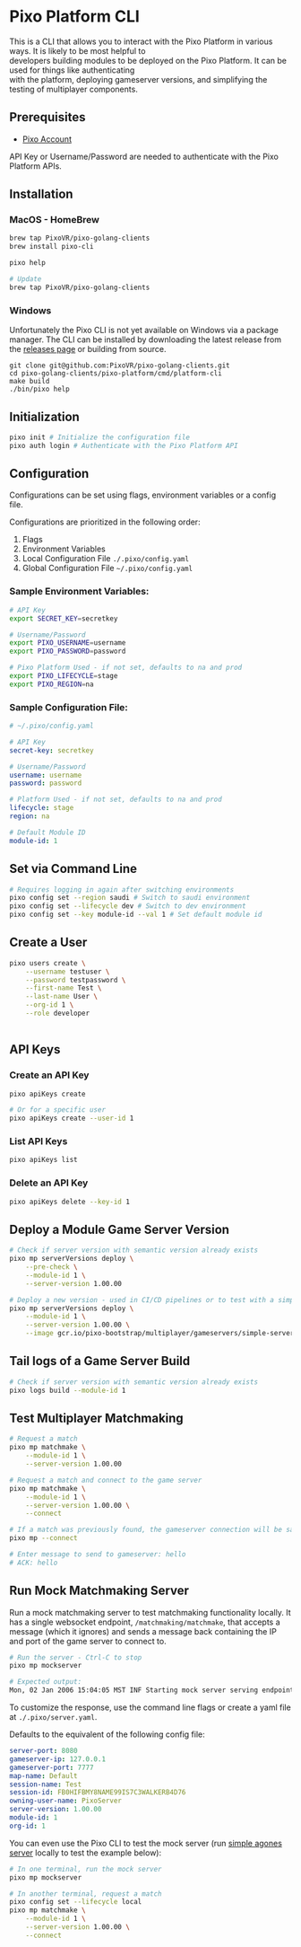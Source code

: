 # Pixo Platform CLI
This is a CLI that allows you to interact with the Pixo Platform in various ways. It is likely to be most helpful to  
developers building modules to be deployed on the Pixo Platform. It can be used for things like authenticating  
with the platform, deploying gameserver versions, and simplifying the testing of multiplayer components.

## Prerequisites
- [Pixo Account](https://apex.pixovr.com)

API Key or Username/Password are needed to authenticate with the Pixo Platform APIs.


## Installation
### MacOS - HomeBrew
```bash
brew tap PixoVR/pixo-golang-clients
brew install pixo-cli

pixo help

# Update
brew tap PixoVR/pixo-golang-clients
```

### Windows
Unfortunately the Pixo CLI is not yet available on Windows via a package manager.
The CLI can be installed by downloading the latest release from the [releases page](https://github.com/PixoVR/pixo-golang-clients/releases)
or building from source.
```
git clone git@github.com:PixoVR/pixo-golang-clients.git
cd pixo-golang-clients/pixo-platform/cmd/platform-cli
make build
./bin/pixo help
```


## Initialization
```bash
pixo init # Initialize the configuration file
pixo auth login # Authenticate with the Pixo Platform API
```

## Configuration
Configurations can be set using flags, environment variables or a config file.

Configurations are prioritized in the following order:
1. Flags
2. Environment Variables
3. Local Configuration File `./.pixo/config.yaml`
4. Global Configuration File `~/.pixo/config.yaml`

### Sample Environment Variables:
```bash
# API Key
export SECRET_KEY=secretkey

# Username/Password
export PIXO_USERNAME=username
export PIXO_PASSWORD=password

# Pixo Platform Used - if not set, defaults to na and prod
export PIXO_LIFECYCLE=stage
export PIXO_REGION=na
```

### Sample Configuration File:
```yaml
# ~/.pixo/config.yaml

# API Key
secret-key: secretkey

# Username/Password
username: username
password: password

# Platform Used - if not set, defaults to na and prod
lifecycle: stage
region: na

# Default Module ID
module-id: 1
```

## Set via Command Line
```bash
# Requires logging in again after switching environments
pixo config set --region saudi # Switch to saudi environment
pixo config set --lifecycle dev # Switch to dev environment
pixo config set --key module-id --val 1 # Set default module id
```

## Create a User
```bash
pixo users create \
    --username testuser \
    --password testpassword \
    --first-name Test \
    --last-name User \
    --org-id 1 \
    --role developer
    
```

## API Keys

### Create an API Key
```bash
pixo apiKeys create

# Or for a specific user
pixo apiKeys create --user-id 1
```

### List API Keys
```bash
pixo apiKeys list
```

### Delete an API Key
```bash
pixo apiKeys delete --key-id 1
```

## Deploy a Module Game Server Version
```bash
# Check if server version with semantic version already exists
pixo mp serverVersions deploy \
    --pre-check \
    --module-id 1 \
    --server-version 1.00.00

# Deploy a new version - used in CI/CD pipelines or to test with a simple server like below
pixo mp serverVersions deploy \
    --module-id 1 \
    --server-version 1.00.00 \
    --image gcr.io/pixo-bootstrap/multiplayer/gameservers/simple-server:latest
```

## Tail logs of a Game Server Build
```bash
# Check if server version with semantic version already exists
pixo logs build --module-id 1
```

## Test Multiplayer Matchmaking
```bash
# Request a match
pixo mp matchmake \
    --module-id 1 \
    --server-version 1.00.00

# Request a match and connect to the game server
pixo mp matchmake \
    --module-id 1 \
    --server-version 1.00.00 \
    --connect

# If a match was previously found, the gameserver connection will be saved and can be used to reconnect
pixo mp --connect

# Enter message to send to gameserver: hello
# ACK: hello
```

## Run Mock Matchmaking Server

Run a mock matchmaking server to test matchmaking functionality locally.
It has a single websocket endpoint, `/matchmaking/matchmake`, that accepts a message (which it ignores)
and sends a message back containing the IP and port of the game server to connect to.

```bash
# Run the server - Ctrl-C to stop
pixo mp mockserver

# Expected output:
Mon, 02 Jan 2006 15:04:05 MST INF Starting mock server serving endpoint matchmaking/matchmake on port 8080
```

To customize the response, use the command line flags or create a yaml file at `./.pixo/server.yaml`.

Defaults to the equivalent of the following config file:
```yaml
server-port: 8080
gameserver-ip: 127.0.0.1
gameserver-port: 7777
map-name: Default
session-name: Test
session-id: FB0HIFBMY8NAME99IS7C3WALKERB4D76
owning-user-name: PixoServer
server-version: 1.00.00
module-id: 1
org-id: 1
```

You can even use the Pixo CLI to test the mock server (run [simple agones server](https://github.com/PixoVR/multiplayer-gameservers/tree/dev/simple-server) locally to test the example below):
```bash
# In one terminal, run the mock server
pixo mp mockserver

# In another terminal, request a match
pixo config set --lifecycle local
pixo mp matchmake \
    --module-id 1 \
    --server-version 1.00.00 \
    --connect
```
